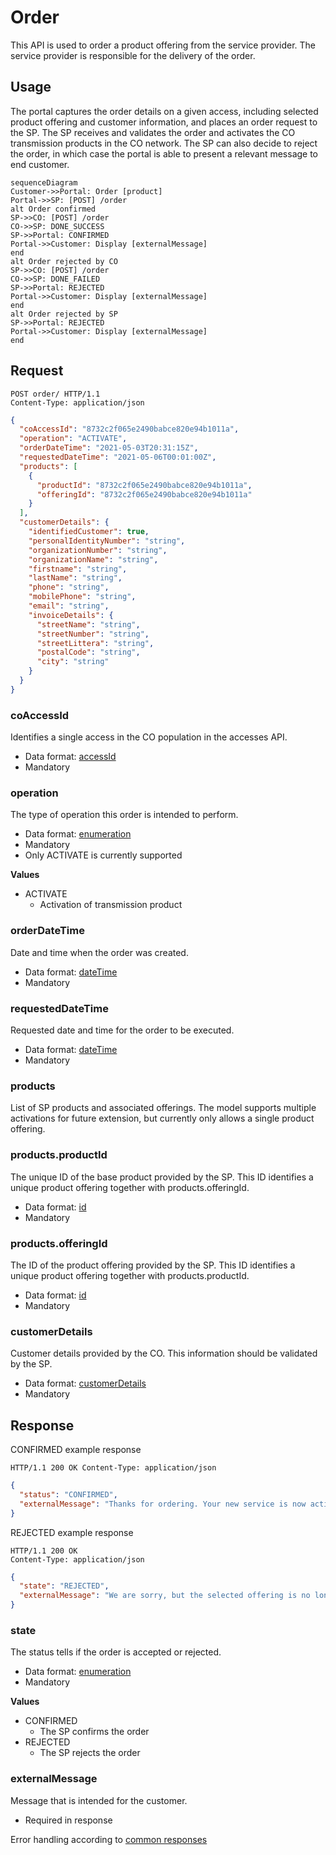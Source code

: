# Order

This API is used to order a product offering from the service provider. The service provider is responsible for the
delivery of the order.

## Usage

The portal captures the order details on a given access, including selected product offering and customer information,
and places an order request to the SP. The SP receives and validates the order and activates the CO transmission
products in the CO network. The SP can also decide to reject the order, in which case the portal is able to present a
relevant message to end customer.

```mermaid
sequenceDiagram
Customer->>Portal: Order [product]
Portal->>SP: [POST] /order
alt Order confirmed
SP->>CO: [POST] /order
CO->>SP: DONE_SUCCESS
SP->>Portal: CONFIRMED
Portal->>Customer: Display [externalMessage]
end
alt Order rejected by CO
SP->>CO: [POST] /order
CO->>SP: DONE_FAILED
SP->>Portal: REJECTED
Portal->>Customer: Display [externalMessage]
end
alt Order rejected by SP
SP->>Portal: REJECTED
Portal->>Customer: Display [externalMessage]
end
```

## Request

```http
POST order/ HTTP/1.1
Content-Type: application/json
```

```json
{
  "coAccessId": "8732c2f065e2490babce820e94b1011a",
  "operation": "ACTIVATE",
  "orderDateTime": "2021-05-03T20:31:15Z",
  "requestedDateTime": "2021-05-06T00:01:00Z",
  "products": [
    {
      "productId": "8732c2f065e2490babce820e94b1011a",
      "offeringId": "8732c2f065e2490babce820e94b1011a"
    }
  ],
  "customerDetails": {
    "identifiedCustomer": true,
    "personalIdentityNumber": "string",
    "organizationNumber": "string",
    "organizationName": "string",
    "firstname": "string",
    "lastName": "string",
    "phone": "string",
    "mobilePhone": "string",
    "email": "string",
    "invoiceDetails": {
      "streetName": "string",
      "streetNumber": "string",
      "streetLittera": "string",
      "postalCode": "string",
      "city": "string"
    }
  }
}
```

### coAccessId

Identifies a single access in the CO population in the accesses API.

* Data format: [accessId](../common/dataformats.md#accessid)
* Mandatory

### operation

The type of operation this order is intended to perform.

* Data format: [enumeration](../common/dataformats.md#enumeration)
* Mandatory
* Only ACTIVATE is currently supported

**Values**

* ACTIVATE
    * Activation of transmission product

### orderDateTime

Date and time when the order was created.

* Data format: [dateTime](../common/dataformats.md#datetime)
* Mandatory

### requestedDateTime

Requested date and time for the order to be executed.

* Data format: [dateTime](../common/dataformats.md#datetime)
* Mandatory

### products

List of SP products and associated offerings. The model supports multiple activations for future extension, but
currently only allows a single product offering.

### products.productId

The unique ID of the base product provided by the SP. This ID identifies a unique product offering together with
products.offeringId.

* Data format: [id](../common/dataformats.md#id)
* Mandatory

### products.offeringId

The ID of the product offering provided by the SP. This ID identifies a unique product offering together with
products.productId.

* Data format: [id](../common/dataformats.md#id)
* Mandatory

### customerDetails

Customer details provided by the CO. This information should be validated by the SP.

* Data format: [customerDetails](../common/dataformats.md#customerdetails)
* Mandatory

## Response

CONFIRMED example response

```http
HTTP/1.1 200 OK Content-Type: application/json
```

```json
{
  "status": "CONFIRMED",
  "externalMessage": "Thanks for ordering. Your new service is now active. You will receive an email with order confirmation and information about how to get started."
}
```

REJECTED example response

```HTTP
HTTP/1.1 200 OK
Content-Type: application/json
```

```json
{
  "state": "REJECTED",
  "externalMessage": "We are sorry, but the selected offering is no longer available on your location. Please contact us for more information and alternatives."
}
```

### state

The status tells if the order is accepted or rejected.

* Data format: [enumeration](../common/dataformats.md#enumeration)
* Mandatory

**Values**

* CONFIRMED
    * The SP confirms the order
* REJECTED
    * The SP rejects the order

### externalMessage

Message that is intended for the customer.

* Required in response

Error handling according to [common responses](../common/responses.md)
